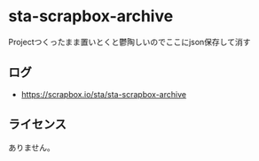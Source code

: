 # sta-scrapbox-archive
Projectつくったまま置いとくと鬱陶しいのでここにjson保存して消す

## ログ
- https://scrapbox.io/sta/sta-scrapbox-archive

## ライセンス
ありません。
